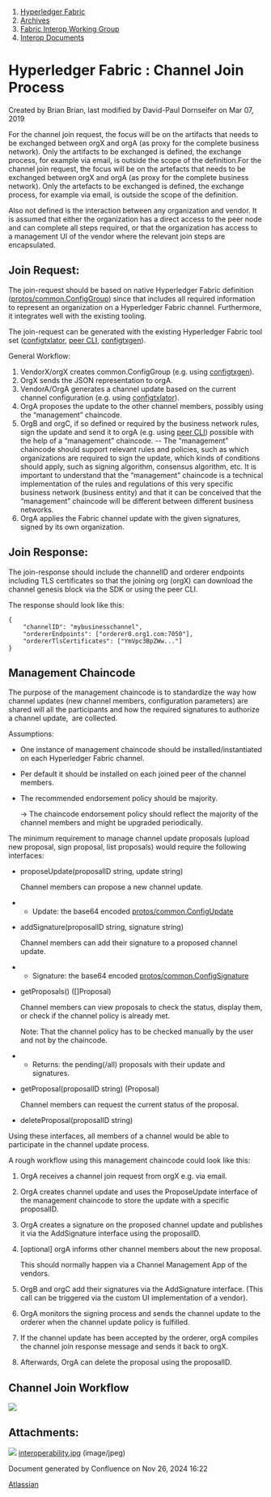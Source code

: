 1. [Hyperledger Fabric](index.html)
2. [Archives](Archives_22840389.html)
3. [Fabric Interop Working Group](Fabric-Interop-Working-Group_22839518.html)
4. [Interop Documents](Interop-Documents_22839726.html)

# Hyperledger Fabric : Channel Join Process

Created by Brian Brian, last modified by David-Paul Dornseifer on Mar 07, 2019

For the channel join request, the focus will be on the artifacts that needs to be exchanged between orgX and orgA (as proxy for the complete business network). Only the artifacts to be exchanged is defined, the exchange process, for example via email, is outside the scope of the definition.For the channel join request, the focus will be on the artefacts that needs to be exchanged between orgX and orgA (as proxy for the complete business network). Only the artefacts to be exchanged is defined, the exchange process, for example via email, is outside the scope of the definition.

Also not defined is the interaction between any organization and vendor. It is assumed that either the organization has a direct access to the peer node and can complete all steps required, or that the organization has access to a management UI of the vendor where the relevant join steps are encapsulated.

## Join Request:

The join-request should be based on native Hyperledger Fabric definition ([protos/common.ConfigGroup](https://github.com/hyperledger/fabric/blob/release-1.4/protos/common/configtx.pb.go#L367)) since that includes all required information to represent an organization on a Hyperledger Fabric channel. Furthermore, it integrates well with the existing tooling.

The join-request can be generated with the existing Hyperledger Fabric tool set ([configtxlator](https://hyperledger-fabric.readthedocs.io/en/release-1.4/commands/configtxlator.html), [peer CLI](https://hyperledger-fabric.readthedocs.io/en/release-1.3/peer-commands.html), [configtxgen](https://hyperledger-fabric.readthedocs.io/en/release-1.4/commands/configtxgen.html)).

General Workflow:

1. VendorX/orgX creates common.ConfigGroup (e.g. using [configtxgen](https://hyperledger-fabric.readthedocs.io/en/release-1.4/commands/configtxgen.html)).
2. OrgX sends the JSON representation to orgA.
3. VendorA/OrgA generates a channel update based on the current channel configuration (e.g. using [configtxlator](https://hyperledger-fabric.readthedocs.io/en/release-1.4/commands/configtxlator.html)).
4. OrgA proposes the update to the other channel members, possibly using the “management” chaincode.
5. OrgB and orgC, if so defined or required by the business network rules, sign the update and send it to orgA (e.g. using [peer CLI](https://hyperledger-fabric.readthedocs.io/en/release-1.3/peer-commands.html)) possible with the help of a “management” chaincode. -- The “management” chaincode should support relevant rules and policies, such as which organizations are required to sign the update, which kinds of conditions should apply, such as signing algorithm, consensus algorithm, etc. It is important to understand that the “management” chaincode is a technical implementation of the rules and regulations of this very specific business network (business entity) and that it can be conceived that the “management” chaincode will be different between different business networks.
6. OrgA applies the Fabric channel update with the given signatures, signed by its own organization.

## Join Response:

The join-response should include the channelID and orderer endpoints including TLS certificates so that the joining org (orgX) can download the channel genesis block via the SDK or using the peer CLI.

The response should look like this:

```
{
	"channelID": "mybusinesschannel",
	"ordererEndpoints": ["orderer0.org1.com:7050"],
	"ordererTlsCertificates": ["YmVpc3BpZWw..."]
}
```

## Management Chaincode

The purpose of the management chaincode is to standardize the way how channel updates (new channel members, configuration parameters) are shared will all the participants and how the required signatures to authorize a channel update,  are collected.

Assumptions:

- One instance of management chaincode should be installed/instantiated on each Hyperledger Fabric channel.
- Per default it should be installed on each joined peer of the channel members.
- The recommended endorsement policy should be majority.
  
  → The chaincode endorsement policy should reflect the majority of the channel members and might be upgraded periodically.

The minimum requirement to manage channel update proposals (upload new proposal, sign proposal, list proposals) would require the following interfaces:

- proposeUpdate(proposalID string, update string)
  
  Channel members can propose a new channel update.
- - Update: the base64 encoded [protos/common.ConfigUpdate](https://github.com/hyperledger/fabric/blob/release-1.4/protos/common/configtx.pb.go#L304)
- addSignature(proposalID string, signature string)
  
  Channel members can add their signature to a proposed channel update.
- - Signature: the base64 encoded [protos/common.ConfigSignature](https://github.com/hyperledger/fabric/blob/release-1.4/protos/common/configtx.pb.go#L546)
- getProposals() (\[]Proposal)
  
  Channel members can view proposals to check the status, display them, or check if the channel policy is already met.
  
  Note: That the channel policy has to be checked manually by the user and not by the chaincode.
- - Returns: the pending(/all) proposals with their update and signatures.
- getProposal(proposalID string) (Proposal)
  
  Channel members can request the current status of the proposal.
- deleteProposal(proposalID string)
  

Using these interfaces, all members of a channel would be able to participate in the channel update process.

A rough workflow using this management chaincode could look like this:

1. OrgA receives a channel join request from orgX e.g. via email.
2. OrgA creates channel update and uses the ProposeUpdate interface of the management chaincode to store the update with a specific proposalID.
3. OrgA creates a signature on the proposed channel update and publishes it via the AddSignature interface using the proposalID.
4. \[optional] orgA informs other channel members about the new proposal.
   
   This should normally happen via a Channel Management App of the vendors.
5. OrgB and orgC add their signatures via the AddSignature interface. (This call can be triggered via the custom UI implementation of a vendor).
6. OrgA monitors the signing process and sends the channel update to the orderer when the channel update policy is fulfilled.
7. If the channel update has been accepted by the orderer, orgA compiles the channel join response message and sends it back to orgX.
8. Afterwards, OrgA can delete the proposal using the proposalID.

## Channel Join Workflow

![](attachments/22840542/22840555.jpg?width=550)

## Attachments:

![](images/icons/bullet_blue.gif) [interoperability.jpg](attachments/22840542/22840555.jpg) (image/jpeg)

Document generated by Confluence on Nov 26, 2024 16:22

[Atlassian](http://www.atlassian.com/)
